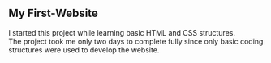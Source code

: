## My First-Website
I started this project while learning basic HTML and CSS structures. <br>
The project took me only two days to complete fully since only basic coding structures were used to develop the website.
